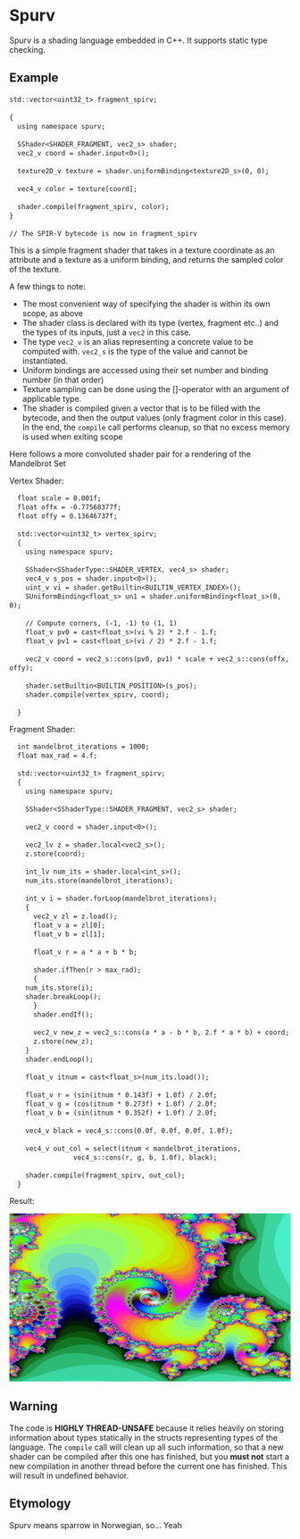 # Spurv

Spurv is a shading language embedded in C++. It supports static type checking.

## Example

```
std::vector<uint32_t> fragment_spirv;

{
  using namespace spurv;

  SShader<SHADER_FRAGMENT, vec2_s> shader;
  vec2_v coord = shader.input<0>();

  texture2D_v texture = shader.uniformBinding<texture2D_s>(0, 0);

  vec4_v color = texture[coord];
    
  shader.compile(fragment_spirv, color);
}

// The SPIR-V bytecode is now in fragment_spirv
```

This is a simple fragment shader that takes in a texture coordinate as an attribute and a texture as a uniform binding, and returns the sampled color of the texture.

A few things to note:
- The most convenient way of specifying the shader is within its own scope, as above
- The shader class is declared with its type (vertex, fragment etc..) and the types of its inputs, just a `vec2` in this case. 
- The type `vec2_v` is an alias representing a concrete value to be computed with. `vec2_s` is the type of the value and cannot be instantiated.
- Uniform bindings are accessed using their set number and binding number (in that order)
- Texture sampling can be done using the \[\]-operator with an argument of applicable type. 
- The shader is compiled given a vector that is to be filled with the bytecode, and then the output values (only fragment color in this case). In the end, the `compile` call performs cleanup, so that no excess memory is used when exiting scope


Here follows a more convoluted shader pair for a rendering of the Mandelbrot Set

Vertex Shader:

```
  float scale = 0.001f;
  float offx = -0.77568377f;
  float offy = 0.13646737f;

  std::vector<uint32_t> vertex_spirv;
  {
    using namespace spurv;

    SShader<SShaderType::SHADER_VERTEX, vec4_s> shader;
    vec4_v s_pos = shader.input<0>();
    uint_v vi = shader.getBuiltin<BUILTIN_VERTEX_INDEX>();
    SUniformBinding<float_s> un1 = shader.uniformBinding<float_s>(0, 0);

    // Compute corners, (-1, -1) to (1, 1)
    float_v pv0 = cast<float_s>(vi % 2) * 2.f - 1.f;
    float_v pv1 = cast<float_s>(vi / 2) * 2.f - 1.f;

    vec2_v coord = vec2_s::cons(pv0, pv1) * scale + vec2_s::cons(offx, offy);

    shader.setBuiltin<BUILTIN_POSITION>(s_pos);
    shader.compile(vertex_spirv, coord);

  }
```

Fragment Shader:

```
  int mandelbrot_iterations = 1000;
  float max_rad = 4.f;
  
  std::vector<uint32_t> fragment_spirv;
  {
    using namespace spurv;

    SShader<SShaderType::SHADER_FRAGMENT, vec2_s> shader;
   
    vec2_v coord = shader.input<0>();

    vec2_lv z = shader.local<vec2_s>();
    z.store(coord);

    int_lv num_its = shader.local<int_s>();
    num_its.store(mandelbrot_iterations);

    int_v i = shader.forLoop(mandelbrot_iterations);
    {
      vec2_v zl = z.load();
      float_v a = zl[0];
      float_v b = zl[1];

      float_v r = a * a + b * b;
      
      shader.ifThen(r > max_rad);
      {
	num_its.store(i);
	shader.breakLoop();
      }
      shader.endIf();
      
      vec2_v new_z = vec2_s::cons(a * a - b * b, 2.f * a * b) + coord;
      z.store(new_z);
    }
    shader.endLoop();

    float_v itnum = cast<float_s>(num_its.load());

    float_v r = (sin(itnum * 0.143f) + 1.0f) / 2.0f;
    float_v g = (cos(itnum * 0.273f) + 1.0f) / 2.0f;
    float_v b = (sin(itnum * 0.352f) + 1.0f) / 2.0f;

    vec4_v black = vec4_s::cons(0.0f, 0.0f, 0.0f, 1.0f);
    
    vec4_v out_col = select(itnum < mandelbrot_iterations,
			    vec4_s::cons(r, g, b, 1.0f), black);
    
    shader.compile(fragment_spirv, out_col);
  }
```

Result:

![Rendering of an area of the MandelbrotSet](mandelbrot.png)


## Warning

The code is __HIGHLY THREAD-UNSAFE__ because it relies heavily on storing information about types statically in the structs representing types of the language. The `compile` call will clean up all such information, so that a new shader can be compiled after this one has finished, but you __must not__ start a new compilation in another thread before the current one has finished. This will result in undefined behavior.

## Etymology

Spurv means sparrow in Norwegian, so... Yeah
